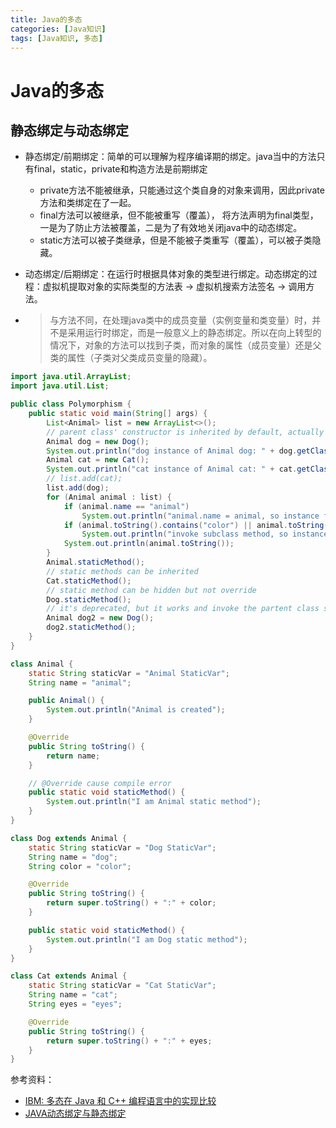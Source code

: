 ```yaml
---
title: Java的多态
categories: [Java知识]
tags: [Java知识, 多态]
---
```

# Java的多态

## 静态绑定与动态绑定
- 静态绑定/前期绑定：简单的可以理解为程序编译期的绑定。java当中的方法只有final，static，private和构造方法是前期绑定
    - private方法不能被继承，只能通过这个类自身的对象来调用，因此private方法和类绑定在了一起。
    - final方法可以被继承，但不能被重写（覆盖）， 将方法声明为final类型，一是为了防止方法被覆盖，二是为了有效地关闭java中的动态绑定。
    - static方法可以被子类继承，但是不能被子类重写（覆盖），可以被子类隐藏。

- 动态绑定/后期绑定：在运行时根据具体对象的类型进行绑定。动态绑定的过程：虚拟机提取对象的实际类型的方法表 -> 虚拟机搜索方法签名 -> 调用方法。
- >与方法不同，在处理java类中的成员变量（实例变量和类变量）时，并不是采用运行时绑定，而是一般意义上的静态绑定。所以在向上转型的情况下，对象的方法可以找到子类，而对象的属性（成员变量）还是父类的属性（子类对父类成员变量的隐藏）。
```java
import java.util.ArrayList;
import java.util.List;

public class Polymorphism {
	public static void main(String[] args) {
		List<Animal> list = new ArrayList<>();
		// parent class' constructor is inherited by default, actually it invokes super() by default
		Animal dog = new Dog();
		System.out.println("dog instance of Animal dog: " + dog.getClass());
		Animal cat = new Cat();
		System.out.println("cat instance of Animal cat: " + cat.getClass());
		// list.add(cat);
		list.add(dog);
		for (Animal animal : list) {
			if (animal.name == "animal")
				System.out.println("animal.name = animal, so instance fields are statically bound");
			if (animal.toString().contains("color") || animal.toString().contains("eyes"))
				System.out.println("invoke subclass method, so instance methods are dynamically bound");
			System.out.println(animal.toString());
		}
		Animal.staticMethod();
		// static methods can be inherited
		Cat.staticMethod();
		// static method can be hidden but not override
		Dog.staticMethod();
		// it's deprecated, but it works and invoke the partent class static method 
		Animal dog2 = new Dog();
		dog2.staticMethod();
	}
}

class Animal {
	static String staticVar = "Animal StaticVar";
	String name = "animal";

	public Animal() {
		System.out.println("Animal is created");
	}

	@Override
	public String toString() {
		return name;
	}

	// @Override cause compile error
	public static void staticMethod() {
		System.out.println("I am Animal static method");
	}
}

class Dog extends Animal {
	static String staticVar = "Dog StaticVar";
	String name = "dog";
	String color = "color";

	@Override
	public String toString() {
		return super.toString() + ":" + color;
	}

	public static void staticMethod() {
		System.out.println("I am Dog static method");
	}
}

class Cat extends Animal {
	static String staticVar = "Cat StaticVar";
	String name = "cat";
	String eyes = "eyes";

	@Override
	public String toString() {
		return super.toString() + ":" + eyes;
	}
}
```
参考资料：
- [IBM: 多态在 Java 和 C++ 编程语言中的实现比较](https://www.ibm.com/developerworks/cn/java/j-lo-polymorph/)
- [JAVA动态绑定与静态绑定](https://www.jianshu.com/p/7a322d39d963)